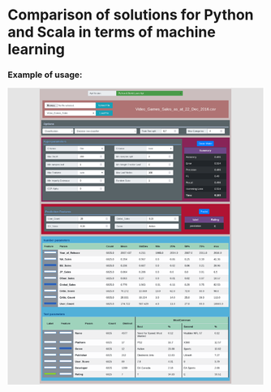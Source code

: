 # Comparison of solutions for Python and Scala in terms of machine learning

### Example of usage:
![Image description](data_sets/App_screenshot.png?raw=true)
